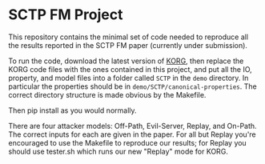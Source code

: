 # SCTP FM Project

This repository contains the minimal set of code needed to reproduce all the results reported in the SCTP FM paper (currently under submission).

To run the code, download the latest version of [KORG](https://github.com/maxvonhippel/attackersynthesis), then replace the KORG code files with the ones contained in this project, and put all the IO, property, and model files into a folder called `SCTP` in the `demo` directory.  In particular the properties should be in `demo/SCTP/canonical-properties`.  The correct directory structure is made obvious by the Makefile. 

Then pip install as you would normally.

There are four attacker models: Off-Path, Evil-Server, Replay, and On-Path.  The correct inputs for each are given in the paper.  For all but Replay you're encouraged to use the Makefile to reproduce our results; for Replay you should use tester.sh which runs our new "Replay" mode for KORG.
